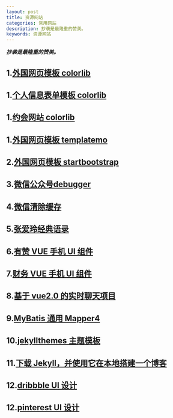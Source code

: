 ```yaml
---
layout: post
title: 资源网站
categories: 常用网站
description: 抄袭是最隆重的赞美。
keywords: 资源网站
---
```


***抄袭是最隆重的赞美。***

## 1.[外国网页模板 colorlib](https://colorlib.com/wp/free-html5-contact-form-templates/)
## 1.[个人信息表单模板 colorlib](https://colorlib.com/wp/free-bootstrap-wizards/)
## 1.[约会网站 colorlib](https://colorlib.com/wp/dating-website-templates/)
## 1.[外国网页模板 templatemo](https://templatemo.com)
## 2.[外国网页模板 startbootstrap](https://startbootstrap.com/)

## 3.[微信公众号debugger](https://mp.weixin.qq.com/debug/cgi-bin/sandboxinfo?action=showinfo&t=sandboxndex)
## 4.[微信清除缓存](debugx5.qq.com)

## 5.[张爱玲经典语录](https://www.juzimi.com/writer/%E5%BC%A0%E7%88%B1%E7%8E%B2?page=1)

## 6.[有赞 VUE 手机 UI 组件](https://github.com/youzan/vant)
## 7.[财务 VUE 手机 UI 组件](https://github.com/didi/mand-mobile)
## 8.[基于 vue2.0 的实时聊天项目](https://github.com/hua1995116/webchat)

## 9.[MyBatis 通用 Mapper4](https://github.com/abel533/Mapper/wiki)

## 10.[jekyllthemes 主题模板](http://jekyllthemes.org/)
## 11.[下载 Jekyll，并使用它在本地搭建一个博客](https://www.jianshu.com/p/f43a75ed16d0)

## 12.[dribbble UI 设计](https://dribbble.com)
## 12.[pinterest UI 设计](https://www.pinterest.ca)




